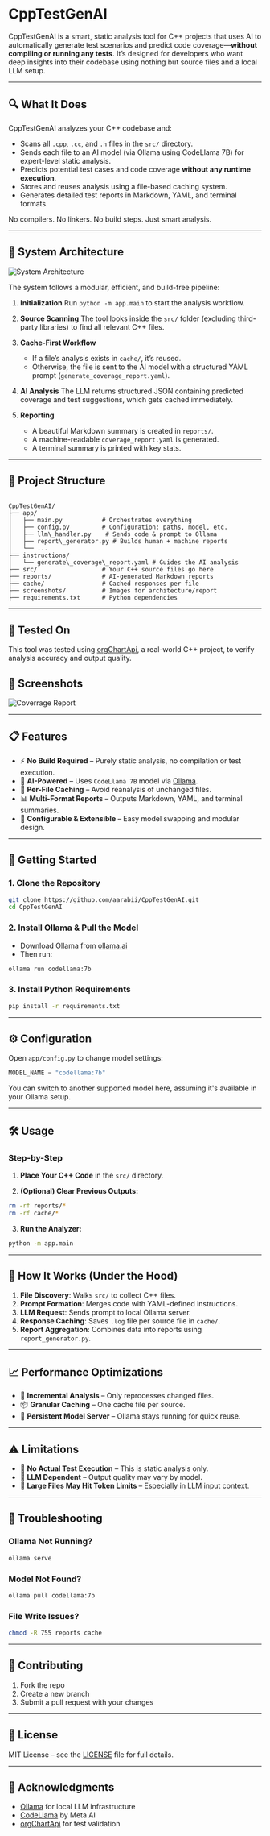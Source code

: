 # CppTestGenAI

CppTestGenAI is a smart, static analysis tool for C++ projects that uses AI to automatically generate test scenarios and predict code coverage—**without compiling or running any tests**. It’s designed for developers who want deep insights into their codebase using nothing but source files and a local LLM setup.

---

## 🔍 What It Does

CppTestGenAI analyzes your C++ codebase and:

- Scans all `.cpp`, `.cc`, and `.h` files in the `src/` directory.
- Sends each file to an AI model (via Ollama using CodeLlama 7B) for expert-level static analysis.
- Predicts potential test cases and code coverage **without any runtime execution**.
- Stores and reuses analysis using a file-based caching system.
- Generates detailed test reports in Markdown, YAML, and terminal formats.

No compilers. No linkers. No build steps. Just smart analysis.

---

## 🧠 System Architecture

![System Architecture](screenshot/architecture.png)

The system follows a modular, efficient, and build-free pipeline:

1. **Initialization**
   Run `python -m app.main` to start the analysis workflow.

2. **Source Scanning**
   The tool looks inside the `src/` folder (excluding third-party libraries) to find all relevant C++ files.

3. **Cache-First Workflow**

   - If a file’s analysis exists in `cache/`, it’s reused.
   - Otherwise, the file is sent to the AI model with a structured YAML prompt (`generate_coverage_report.yaml`).

4. **AI Analysis**
   The LLM returns structured JSON containing predicted coverage and test suggestions, which gets cached immediately.

5. **Reporting**
   - A beautiful Markdown summary is created in `reports/`.
   - A machine-readable `coverage_report.yaml` is generated.
   - A terminal summary is printed with key stats.

---

## 📁 Project Structure

```

CppTestGenAI/
├── app/
│   ├── main.py           # Orchestrates everything
│   ├── config.py         # Configuration: paths, model, etc.
│   ├── llm\_handler.py    # Sends code & prompt to Ollama
│   ├── report\_generator.py # Builds human + machine reports
│   └── ...
├── instructions/
│   └── generate\_coverage\_report.yaml # Guides the AI analysis
├── src/                  # Your C++ source files go here
├── reports/              # AI-generated Markdown reports
├── cache/                # Cached responses per file
├── screenshots/          # Images for architecture/report
├── requirements.txt      # Python dependencies

```

---

## 🧪 Tested On

This tool was tested using [orgChartApi](https://github.com/keploy/orgChartApi), a real-world C++ project, to verify analysis accuracy and output quality.

## 📸 Screenshots

![Coverrage Report](screenshot/coverage_report.png)

---

## 📋 Features

- ⚡ **No Build Required** – Purely static analysis, no compilation or test execution.
- 🧠 **AI-Powered** – Uses `CodeLlama 7B` model via [Ollama](https://ollama.ai).
- 📁 **Per-File Caching** – Avoid reanalysis of unchanged files.
- 📊 **Multi-Format Reports** – Outputs Markdown, YAML, and terminal summaries.
- 🔧 **Configurable & Extensible** – Easy model swapping and modular design.

---

## 🚀 Getting Started

### 1. Clone the Repository

```bash
git clone https://github.com/aarabii/CppTestGenAI.git
cd CppTestGenAI
```

### 2. Install Ollama & Pull the Model

- Download Ollama from [ollama.ai](https://ollama.ai)
- Then run:

```bash
ollama run codellama:7b
```

### 3. Install Python Requirements

```bash
pip install -r requirements.txt
```

---

## ⚙️ Configuration

Open `app/config.py` to change model settings:

```python
MODEL_NAME = "codellama:7b"
```

You can switch to another supported model here, assuming it's available in your Ollama setup.

---

## 🛠️ Usage

### Step-by-Step

1. **Place Your C++ Code** in the `src/` directory.

2. **(Optional) Clear Previous Outputs:**

```bash
rm -rf reports/*
rm -rf cache/*
```

3. **Run the Analyzer:**

```bash
python -m app.main
```

---

## 🧠 How It Works (Under the Hood)

1. **File Discovery**: Walks `src/` to collect C++ files.
2. **Prompt Formation**: Merges code with YAML-defined instructions.
3. **LLM Request**: Sends prompt to local Ollama server.
4. **Response Caching**: Saves `.log` file per source file in `cache/`.
5. **Report Aggregation**: Combines data into reports using `report_generator.py`.

---

## 📈 Performance Optimizations

- 🔁 **Incremental Analysis** – Only reprocesses changed files.
- 📦 **Granular Caching** – One cache file per source.
- 🧩 **Persistent Model Server** – Ollama stays running for quick reuse.

---

## ⚠️ Limitations

- 🧪 **No Actual Test Execution** – This is static analysis only.
- 🤖 **LLM Dependent** – Output quality may vary by model.
- 💾 **Large Files May Hit Token Limits** – Especially in LLM input context.

---

## 🧰 Troubleshooting

### Ollama Not Running?

```bash
ollama serve
```

### Model Not Found?

```bash
ollama pull codellama:7b
```

### File Write Issues?

```bash
chmod -R 755 reports cache
```

---

## 🤝 Contributing

1. Fork the repo
2. Create a new branch
3. Submit a pull request with your changes

---

## 📜 License

MIT License – see the [LICENSE](LICENSE) file for full details.

---

## 🙏 Acknowledgments

- [Ollama](https://ollama.ai) for local LLM infrastructure
- [CodeLlama](https://github.com/facebookresearch/codellama) by Meta AI
- [orgChartApi](https://github.com/keploy/orgChartApi) for test validation
